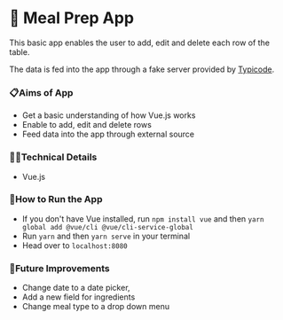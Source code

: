 # 🥘 Meal Prep App

This basic app enables the user to add, edit and delete each row of the table.

The data is fed into the app through a fake server provided by <a href="https://my-json-server.typicode.com/">Typicode</a>.

### 📋Aims of App

- Get a basic understanding of how Vue.js works
- Enable to add, edit and delete rows
- Feed data into the app through external source

### 👩‍💻Technical Details

- Vue.js

### 🔧How to Run the App

- If you don't have Vue installed, run `npm install vue` and then `yarn global add @vue/cli @vue/cli-service-global`
- Run `yarn` and then `yarn serve` in your terminal
- Head over to `localhost:8080`

### 💭Future Improvements

- Change date to a date picker,
- Add a new field for ingredients
- Change meal type to a drop down menu
